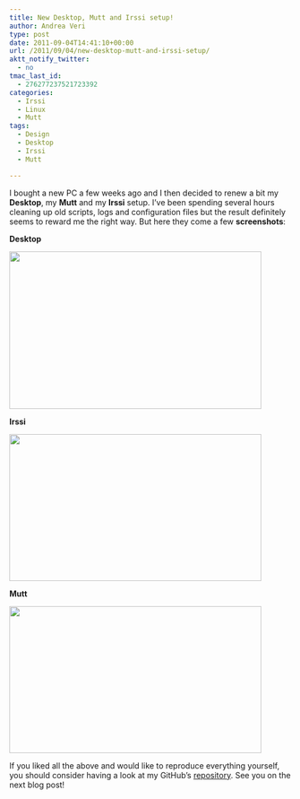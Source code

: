 ```yaml
---
title: New Desktop, Mutt and Irssi setup!
author: Andrea Veri
type: post
date: 2011-09-04T14:41:10+00:00
url: /2011/09/04/new-desktop-mutt-and-irssi-setup/
aktt_notify_twitter:
  - no
tmac_last_id:
  - 276277237521723392
categories:
  - Irssi
  - Linux
  - Mutt
tags:
  - Design
  - Desktop
  - Irssi
  - Mutt

---
```

I bought a new PC a few weeks ago and I then decided to renew a bit my **Desktop**, my **Mutt** and my **Irssi** setup. I&#8217;ve been spending several hours cleaning up old scripts, logs and configuration files but the result definitely seems to reward me the right way. But here they come a few **screenshots**:

**Desktop**

[<img class="size-full wp-image-170 alignnone" src="https://www.dragonsreach.it/wp-content/uploads/2011/09/my_Desktop_thumbnail.png" alt="" width="450" height="281" />][1]

**Irssi**

[<img class="size-full wp-image-173 alignnone" src="https://www.dragonsreach.it/wp-content/uploads/2011/09/irssi_thumbnail.png" alt="" width="450" height="262" />][2]

**Mutt**

[<img class="size-full wp-image-174 alignnone" src="https://www.dragonsreach.it/wp-content/uploads/2011/09/mutt_thumbnail.png" alt="" width="450" height="262" />][3]

If you liked all the above and would like to reproduce everything yourself, you should consider having a look at my GitHub&#8217;s <a href="https://github.com/averi/config-files" target="_blank">repository</a>. See you on the next blog post!

 [1]: https://www.dragonsreach.it/wp-content/uploads/2011/09/my_Desktop.png
 [2]: https://www.dragonsreach.it/wp-content/uploads/2011/09/irssi.png
 [3]: https://www.dragonsreach.it/wp-content/uploads/2011/09/mutt.png